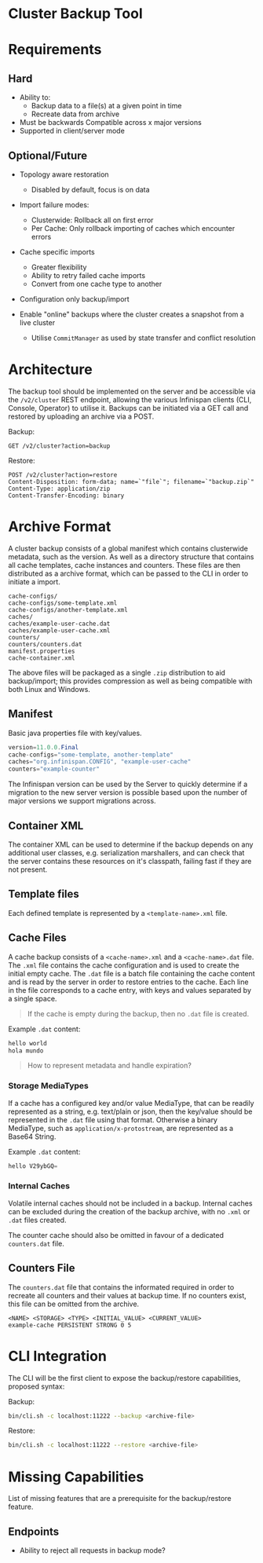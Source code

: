 Cluster Backup Tool
====================
# Requirements
## Hard
- Ability to:
    - Backup data to a file(s) at a given point in time
    - Recreate data from archive
- Must be backwards Compatible across x major versions
- Supported in client/server mode

## Optional/Future
- Topology aware restoration
    - Disabled by default, focus is on data

- Import failure modes:
    - Clusterwide: Rollback all on first error
    - Per Cache: Only rollback importing of caches which encounter errors

- Cache specific imports
    - Greater flexibility
    - Ability to retry failed cache imports
    - Convert from one cache type to another

- Configuration only backup/import

- Enable "online" backups where the cluster creates a snapshot from a live cluster
    - Utilise `CommitManager` as used by state transfer and conflict resolution
    

# Architecture
The backup tool should be implemented on the server and be accessible via the `/v2/cluster` REST endpoint, allowing the various
Infinispan clients (CLI, Console, Operator) to utilise it. Backups can be initiated via a GET call and restored by
uploading an archive via a POST.

Backup:
```
GET /v2/cluster?action=backup
```

Restore:
```
POST /v2/cluster?action=restore
Content-Disposition: form-data; name=`"file`"; filename=`"backup.zip`"
Content-Type: application/zip
Content-Transfer-Encoding: binary
```

# Archive Format
A cluster backup consists of a global manifest which contains clusterwide metadata, such as the version. As well as a
directory structure that contains all cache templates, cache instances and counters. These files are then distributed
as a archive format, which can be passed to the CLI in order to initiate a import.

```
cache-configs/
cache-configs/some-template.xml
cache-configs/another-template.xml
caches/
caches/example-user-cache.dat
caches/example-user-cache.xml
counters/
counters/counters.dat
manifest.properties
cache-container.xml
```

The above files will be packaged as a single `.zip` distribution to aid backup/import; this provides compression as well
as being compatible with both Linux and Windows.

## Manifest
Basic java properties file with key/values.

```java
version=11.0.0.Final
cache-configs="some-template, another-template"
caches="org.infinispan.CONFIG", "example-user-cache"
counters="example-counter"
```

The Infinispan version can be used by the Server to quickly determine if a migration to the new server version is possible
based upon the number of major versions we support migrations across.

## Container XML
The container XML can be used to determine if the backup depends on any additional user classes, e.g. serialization marshallers,
and can check that the server contains these resources on it's classpath, failing fast if they are not present.

## Template files
Each defined template is represented by a `<template-name>.xml` file.

## Cache Files
A cache backup consists of a `<cache-name>.xml` and a `<cache-name>.dat` file. The `.xml` file contains
the cache configuration and is used to create the initial empty cache. The `.dat` file is a batch file containing the cache
content and is read by the server in order to restore entries to the cache. Each line in the file corresponds to a cache
entry, with keys and values separated by a single space.

> If the cache is empty during the backup, then no `.dat` file is created.

Example  `.dat` content:
```java
hello world
hola mundo
```

> How to represent metadata and handle expiration?

### Storage MediaTypes
If a cache has a configured key and/or value MediaType, that can be readily represented as a string, e.g. text/plain or json,
then the key/value should be represented in the `.dat` file using that format. Otherwise a binary MediaType, such
as `application/x-protostream`, are represented as a Base64 String.

Example  `.dat` content:
```java
hello V29ybGQ=
```

### Internal Caches
Volatile internal caches should not be included in a backup. Internal caches can be excluded during the creation of the
backup archive, with no `.xml` or `.dat` files created.

The counter cache should also be omitted in favour of a dedicated `counters.dat` file.

## Counters File
The `counters.dat` file that contains the informated required in order to recreate all counters and their values
at backup time. If no counters exist, this file can be omitted from the archive.

```
<NAME> <STORAGE> <TYPE> <INITIAL_VALUE> <CURRENT_VALUE>
example-cache PERSISTENT STRONG 0 5
```

# CLI Integration
The CLI will be the first client to expose the backup/restore capabilities, proposed syntax:

Backup:
```bash
bin/cli.sh -c localhost:11222 --backup <archive-file>
```

Restore:
```bash
bin/cli.sh -c localhost:11222 --restore <archive-file>
```

# Missing Capabilities
List of missing features that are a prerequisite for the backup/restore feature.

## Endpoints
* Ability to reject all requests in backup mode?
